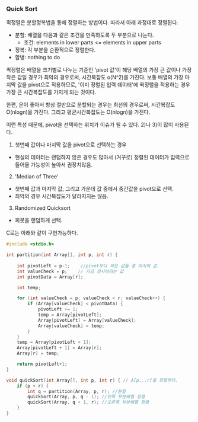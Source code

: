 ### Quick Sort

퀵정렬은 분할정복법을 통해 정렬하는 방법이다. 따라서 아래 과정대로 정렬된다.
 - 분할: 배열을 다음과 같은 조건을 만족하도록 두 부분으로 나눈다.
   - 조건: elements in lower parts <= elements in upper parts
 - 정복: 각 부분을 순환적으로 정렬한다.
 - 합병: nothing to do

퀵정렬은 배열을 크기별로 나누는 기준인 'pivot 값'이 해당 배열의 가장 큰 값이나 가장 작은 값일 경우가 최악의 경우로써, 시간복잡도 o(N^2)를 가진다.
보통 배열의 가장 마지막 값을 pivot으로 적용하므로, '이미 정렬된 입력 데이터'에 퀵정렬을 적용하는 경우 가장 큰 시간복잡도를 가지게 되는 것이다.

한편, 운이 좋아서 항상 절반으로 분할되는 경우는 최선의 경우로써, 시간복잡도 O(nlogn)을 가진다. 그리고 평균시간복잡도는 O(nlogn)을 가진다.

이런 특성 때문에, pivot을 선택하는 위치가 이슈가 될 수 있다. 2)나 3)이 많이 사용된다.
 1) 첫번째 값이나 마지막 값을 pivot으로 선택하는 경우
   - 현실의 데이터는 랜덤하지 않은 경우도 많아서 (거꾸로) 정렬된 데이터가 입력으로 들어올 가능성이 높아서 권장치않음.
 2) 'Median of Three'
   - 첫번째 값과 마지막 값, 그리고 가운데 값 중에서 중간값을 pivot으로 선택.
   - 최악의 경우 시간복잡도가 달라지지는 않음.
 3) Randomized Quicksort 
   - 피봇을 랜덤하게 선택.


C로는 아래와 같이 구현가능하다.

```C
#include <stdio.h>

int partition(int Array[], int p, int r) {  
    
    int pivotLeft = p-1;    //pivot보다 작은 값들 중 마지막 값
    int valueCheck = p;    // 지금 검사하려는 값
    int pivotData = Array[r];        

    int temp;

    for (int valueCheck = p; valueCheck < r; valueCheck++) {
        if (Array[valueCheck] < pivotData) {
            pivotLeft += 1;            
            temp = Array[pivotLeft];
            Array[pivotLeft] = Array[valueCheck];
            Array[valueCheck] = temp;
        }
    }    
    temp = Array[pivotLeft + 1];
    Array[pivotLeft + 1] = Array[r];
    Array[r] = temp;

    return pivotLeft+1;
}

void quickSort(int Array[], int p, int r) { // A[p...r]을 정렬한다.
    if (p < r) {
        int q = partition(Array, p, r); //분할
        quickSort(Array, p, q - 1); //왼쪽 부분배열 정렬
        quickSort(Array, q + 1, r); //오른쪽 부분배열 정렬
    }
}
```
